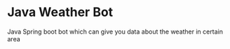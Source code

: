 # Java Weather Bot

Java Spring boot bot which can give you data about the weather in certain area

